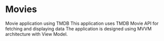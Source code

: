 # Movies
Movie application using TMDB
This application uses TMDB Movie API for fetching and displaying data
The application is designed using MVVM architecture with View Model.

